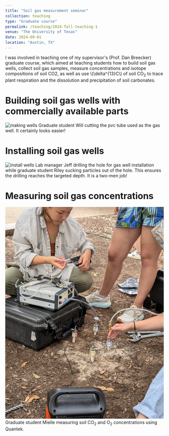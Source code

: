 ```yaml
---
title: "Soil gas measurement seminar"
collection: teaching
type: "Graduate course"
permalink: /teaching/2024-fall-teaching-1
venue: "The University of Texas"
date: 2024-09-01
location: "Austin, TX"
---
```


I was involved in teaching one of my supervisor's (Prof. Dan Breecker) graduate course, which aimed at teaching students how to build soil gas wells, collect soil gas samples, measure concentrations and isotope compositions of soil CO2, as well as use \\(\delta^{13}C\\) of soil CO<sub>2</sub> to trace plant respiration and the dissolution and precipitation of soil carbonates. 

Building soil gas wells with commercially available parts
======

![making wells](/images/teaching/pvc.well.jpg)
Graduate student Will cutting the pvc tube used as the gas well. It certainly looks easier!  

Installing soil gas wells
======

![install wells](/images/teaching/well_install2.jpg)
Lab manager Jeff drilling the hole for gas well installation while graduate student Riley sucking particles out of the hole. This ensures the drilling reaches the targeted depth. It is a two-men job! 

Measuring soil gas concentrations
======

![install wells](/images/teaching/gas_measuring.jpg)
Graduate student Mielle measuring soil CO<sub>2</sub> and O<sub>2</sub> concentrations using Quantek. 




